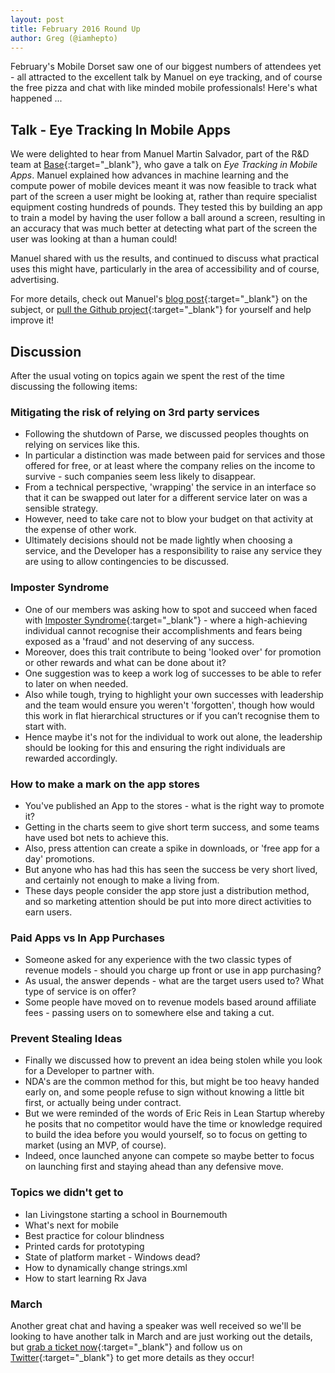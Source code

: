 ```yaml
---
layout: post
title: February 2016 Round Up
author: Greg (@iamhepto)
---
```


February's Mobile Dorset saw one of our biggest numbers of attendees yet - all attracted to the excellent talk by Manuel on eye tracking, and of course the free pizza and chat with like minded mobile professionals! Here's what happened ...

## Talk - Eye Tracking In Mobile Apps

We were delighted to hear from Manuel Martin Salvador, part of the R&D team at [Base](https://wearebase.com){:target="_blank"}, who gave a talk on *Eye Tracking in Mobile Apps*.  Manuel explained how advances in machine learning and the compute power of mobile devices meant it was now feasible to track what part of the screen a user might be looking at, rather than require specialist equipment costing hundreds of pounds.  They tested this by building an app to train a model by having the user follow a ball around a screen, resulting in an accuracy that was much better at detecting what part of the screen the user was looking at than a human could!

Manuel shared with us the results, and continued to discuss what practical uses this might have, particularly in the area of accessibility and of course, advertising.

For more details, check out Manuel's [blog post](https://wearebase.com/about/blog/2016/eyes-on-affordable-gaze-detection-for-mobile-devices/){:target="_blank"} on the subject, or [pull the Github project](https://github.com/wearebase/gaze-detection-android-app){:target="_blank"} for yourself and help improve it!

## Discussion

After the usual voting on topics again we spent the rest of the time discussing the following items:

### Mitigating the risk of relying on 3rd party services
- Following the shutdown of Parse, we discussed peoples thoughts on relying on services like this.
- In particular a distinction was made between paid for services and those offered for free, or at least where the company relies on the income to survive - such companies seem less likely to disappear.
- From a technical perspective, 'wrapping' the service in an interface so that it can be swapped out later for a different service later on was a sensible strategy.
- However, need to take care not to blow your budget on that activity at the expense of other work.
- Ultimately decisions should not be made lightly when choosing a service, and the Developer has a responsibility to raise any service they are using to allow contingencies to be discussed.

### Imposter Syndrome
- One of our members was asking how to spot and succeed when faced with [Imposter Syndrome](https://en.wikipedia.org/wiki/Impostor_syndrome){:target="_blank"} - where a high-achieving individual cannot recognise their accomplishments and fears being exposed as a 'fraud' and not deserving of any success.
- Moreover, does this trait contribute to being 'looked over' for promotion or other rewards and what can be done about it?
- One suggestion was to keep a work log of successes to be able to refer to later on when needed.
- Also while tough, trying to highlight your own successes with leadership and the team would ensure you weren't 'forgotten', though how would this work in flat hierarchical structures or if you can’t recognise them to start with.
- Hence maybe it's not for the individual to work out alone, the leadership should be looking for this and ensuring the right individuals are rewarded accordingly.

### How to make a mark on the app stores
- You've published an App to the stores - what is the right way to promote it?
- Getting in the charts seem to give short term success, and some teams have used bot nets to achieve this.
- Also, press attention can create a spike in downloads, or 'free app for a day' promotions.
- But anyone who has had this has seen the success be very short lived, and certainly not enough to make a living from.
- These days people consider the app store just a distribution method, and so marketing attention should be put into more direct activities to earn users.

### Paid Apps vs In App Purchases
- Someone asked for any experience with the two classic types of revenue models - should you charge up front or use in app purchasing?
- As usual, the answer depends - what are the target users used to?  What type of service is on offer?
- Some people have moved on to revenue models based around affiliate fees - passing users on to somewhere else and taking a cut.

### Prevent Stealing Ideas
- Finally we discussed how to prevent an idea being stolen while you look for a Developer to partner with.
- NDA's are the common method for this, but might be too heavy handed early on, and some people refuse to sign without knowing a little bit first, or actually being under contract.
- But we were reminded of the words of Eric Reis in Lean Startup whereby he posits that no competitor would have the time or knowledge required to build the idea before you would yourself, so to focus on getting to market (using an MVP, of course).
- Indeed, once launched anyone can compete so maybe better to focus on launching first and staying ahead than any defensive move.

### Topics we didn't get to

- Ian Livingstone starting a school in Bournemouth
- What's next for mobile
- Best practice for colour blindness
- Printed cards for prototyping
- State of platform market - Windows dead?
- How to dynamically change strings.xml
- How to start learning Rx Java


### March

Another great chat and having a speaker was well received so we'll be looking to have another talk in March and are just working out the details, but [grab a ticket now](http://mobiledorset-2016-03.eventbrite.co.uk/){:target="_blank"} and follow us on [Twitter](http://twitter.com/mobiledorset){:target="_blank"} to get more details as they occur!

